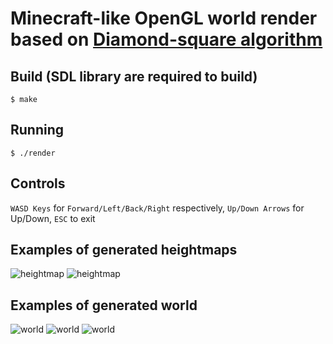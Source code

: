 # Minecraft-like OpenGL world render based on [Diamond-square algorithm](https://en.wikipedia.org/wiki/Diamond-square_algorithm)
## Build (SDL library are required to build)
```$ make```
## Running
```$ ./render```
## Controls
```WASD Keys``` for ```Forward/Left/Back/Right``` respectively, ```Up/Down Arrows``` for Up/Down, ```ESC``` to exit
## Examples of generated heightmaps
![heightmap](https://raw.githubusercontent.com/zakirullin/world-render/master/screenshots/heightmap.bmp)
![heightmap](https://raw.githubusercontent.com/zakirullin/world-render/master/screenshots/heightmap2.bmp)
## Examples of generated world
![world](https://raw.githubusercontent.com/zakirullin/world-render/master/screenshots/scr16.png)
![world](https://raw.githubusercontent.com/zakirullin/world-render/master/screenshots/scr8.png)
![world](https://raw.githubusercontent.com/zakirullin/world-render/master/screenshots/scr17.png)

